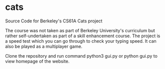 # cats
Source Code for Berkeley's CS61A Cats project

The course was not taken as part of Berkeley University's curriculum but rather self-undertaken as part of a skill enhancement course.
The project is a speed test which you can go through to check your typing speed. It can also be played as a multiplayer game.

Clone the repository and run command python3 gui.py or python gui.py to view homepage of the website.
